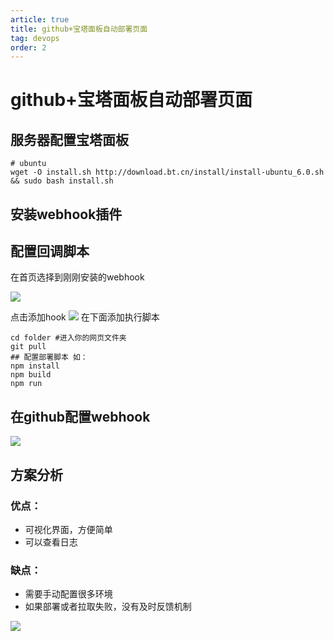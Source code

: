 ```yaml
---
article: true
title: github+宝塔面板自动部署页面
tag: devops
order: 2
---
```


# github+宝塔面板自动部署页面

## 服务器配置宝塔面板

```shell
# ubuntu
wget -O install.sh http://download.bt.cn/install/install-ubuntu_6.0.sh && sudo bash install.sh
```

## 安装webhook插件

## 配置回调脚本
在首页选择到刚刚安装的webhook

![](https://golearning.oss-cn-shanghai.aliyuncs.com/obsidian20220828104943.png)

点击添加hook
![](https://golearning.oss-cn-shanghai.aliyuncs.com/obsidian20220828105058.png)
在下面添加执行脚本

```shell
cd folder #进入你的网页文件夹
git pull
## 配置部署脚本 如：
npm install
npm build
npm run
```

## 在github配置webhook
![](https://golearning.oss-cn-shanghai.aliyuncs.com/obsidian20220828101240.png)

## 方案分析
### 优点：
- 可视化界面，方便简单
- 可以查看日志
### 缺点：
- 需要手动配置很多环境
- 如果部署或者拉取失败，没有及时反馈机制

![](https://golearning.oss-cn-shanghai.aliyuncs.com/obsidian扫码_搜索联合传播样式-标准色版.png)